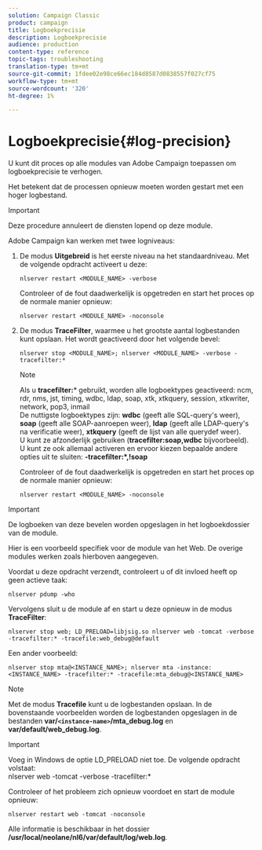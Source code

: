 ```yaml
---
solution: Campaign Classic
product: campaign
title: Logboekprecisie
description: Logboekprecisie
audience: production
content-type: reference
topic-tags: troubleshooting
translation-type: tm+mt
source-git-commit: 1fdee02e98ce66ec184d8587d0838557f027cf75
workflow-type: tm+mt
source-wordcount: '320'
ht-degree: 1%

---
```



# Logboekprecisie{#log-precision}

U kunt dit proces op alle modules van Adobe Campaign toepassen om logboekprecisie te verhogen.

Het betekent dat de processen opnieuw moeten worden gestart met een hoger logbestand.

>[!IMPORTANT]
>
>Deze procedure annuleert de diensten lopend op deze module.

Adobe Campaign kan werken met twee logniveaus:

1. De modus **Uitgebreid** is het eerste niveau na het standaardniveau. Met de volgende opdracht activeert u deze:

   ```
   nlserver restart <MODULE_NAME> -verbose 
   ```

   Controleer of de fout daadwerkelijk is opgetreden en start het proces op de normale manier opnieuw:

   ```
   nlserver restart <MODULE_NAME> -noconsole
   ```

1. De modus **TraceFilter**, waarmee u het grootste aantal logbestanden kunt opslaan. Het wordt geactiveerd door het volgende bevel:

   ```
   nlserver stop <MODULE_NAME>; nlserver <MODULE_NAME> -verbose -tracefilter:*
   ```

   >[!NOTE]
   >
   >Als u **tracefilter:*** gebruikt, worden alle logboektypes geactiveerd: ncm, rdr, nms, jst, timing, wdbc, ldap, soap, xtk, xtkquery, session, xtkwriter, network, pop3, inmail\
   De nuttigste logboektypes zijn: **wdbc** (geeft alle SQL-query&#39;s weer), **soap** (geeft alle SOAP-aanroepen weer), **ldap** (geeft alle LDAP-query&#39;s na verificatie weer), **xtkquery** (geeft de lijst van alle querydef weer).\
   U kunt ze afzonderlijk gebruiken (**tracefilter:soap,wdbc** bijvoorbeeld). U kunt ze ook allemaal activeren en ervoor kiezen bepaalde andere opties uit te sluiten: **-tracefilter:*,!soap**

   Controleer of de fout daadwerkelijk is opgetreden en start het proces op de normale manier opnieuw:

   ```
   nlserver restart <MODULE_NAME> -noconsole
   ```

>[!IMPORTANT]
De logboeken van deze bevelen worden opgeslagen in het logboekdossier van de module.

Hier is een voorbeeld specifiek voor de module van het Web. De overige modules werken zoals hierboven aangegeven.

Voordat u deze opdracht verzendt, controleert u of dit invloed heeft op geen actieve taak:

```
nlserver pdump -who
```

Vervolgens sluit u de module af en start u deze opnieuw in de modus **TraceFilter**:

```
nlserver stop web; LD_PRELOAD=libjsig.so nlserver web -tomcat -verbose -tracefilter:* -tracefile:web_debug@default
```

Een ander voorbeeld:

```
nlserver stop mta@<INSTANCE_NAME>; nlserver mta -instance:<INSTANCE_NAME> -tracefilter:* -tracefile:mta_debug@<INSTANCE_NAME>
```

>[!NOTE]
Met de modus **Tracefile** kunt u de logbestanden opslaan. In de bovenstaande voorbeelden worden de logbestanden opgeslagen in de bestanden **var/`<instance-name>`/mta_debug.log** en **var/default/web_debug.log**.

>[!IMPORTANT]
Voeg in Windows de optie LD_PRELOAD niet toe. De volgende opdracht volstaat:\
nlserver web -tomcat -verbose -tracefilter:*

Controleer of het probleem zich opnieuw voordoet en start de module opnieuw:

```
nlserver restart web -tomcat -noconsole
```

Alle informatie is beschikbaar in het dossier **/usr/local/neolane/nl6/var/default/log/web.log**.
